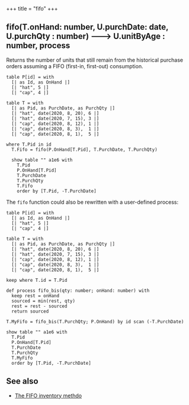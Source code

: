 +++
title = "fifo"
+++

## fifo(T.onHand: number, U.purchDate: date, U.purchQty : number) 🡒 U.unitByAge : number, process

Returns the number of units that still remain from the historical purchase orders assuming a FIFO (first-in, first-out) consumption.

```envision
table P[id] = with
  [| as Id, as OnHand |]
  [| "hat", 5 |]
  [| "cap", 4 |]

table T = with
  [| as Pid, as PurchDate, as PurchQty |]
  [| "hat", date(2020, 8, 20), 6 |]
  [| "hat", date(2020, 7, 15), 3 |]
  [| "cap", date(2020, 8, 12), 1 |]
  [| "cap", date(2020, 8, 3),  1 |]
  [| "cap", date(2020, 8, 1),  5 |]

where T.Pid in id
  T.Fifo = fifo(P.OnHand[T.Pid], T.PurchDate, T.PurchQty)

  show table "" a1e6 with
    T.Pid
    P.OnHand[T.Pid]
    T.PurchDate
    T.PurchQty
    T.Fifo
    order by [T.Pid, -T.PurchDate]
```

The `fifo` function could also be rewritten with a user-defined process:

```envision
table P[id] = with
  [| as Id, as OnHand |]
  [| "hat", 5 |]
  [| "cap", 4 |]

table T = with
  [| as Pid, as PurchDate, as PurchQty |]
  [| "hat", date(2020, 8, 20), 6 |]
  [| "hat", date(2020, 7, 15), 3 |]
  [| "cap", date(2020, 8, 12), 1 |]
  [| "cap", date(2020, 8, 3),  1 |]
  [| "cap", date(2020, 8, 1),  5 |]

keep where T.id = T.Pid

def process fifo_bis(qty: number; onHand: number) with
  keep rest = onHand
  sourced = min(rest, qty)
  rest = rest - sourced
  return sourced

T.MyFifo = fifo_bis(T.PurchQty; P.OnHand) by id scan (-T.PurchDate)

show table "" a1e6 with
  T.Pid
  P.OnHand[T.Pid]
  T.PurchDate
  T.PurchQty
  T.MyFifo
  order by [T.Pid, -T.PurchDate]
```

## See also

* [The FIFO inventory methdo](../../../library/fifo-inventory-method/)

